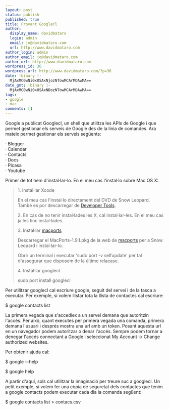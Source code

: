 ```yaml
---
layout: post
status: publish
published: true
title: Provant Googlecl
author:
  display_name: davidmataro
  login: admin
  email: jo@davidmataro.com
  url: http://www.davidmataro.com
author_login: admin
author_email: jo@davidmataro.com
author_url: http://www.davidmataro.com
wordpress_id: 36
wordpress_url: http://www.davidmataro.com/?p=36
date: !binary |-
  MjAxMC0wNi0xOSAxNjozNTowMCArMDAwMA==
date_gmt: !binary |-
  MjAxMC0wNi0xOSAxNDozNTowMCArMDAwMA==
tags:
- google
- mac
comments: []
---
```

<p>Google a publicat Googlecl, un shell que utilitza les APIs de Google i que permet gestionar els serveis de Google des de la linia de comandes. Ara mateix permet gestionar els serveis següents:</p>
<p>· Blogger<br />· Calendar<br />· Contacts<br />· Docs<br />· Picasa<br />· Youtube</p>
<p>Primer de tot hem d'instal·lar-lo. En el meu cas l'instal·lo sobre Mac OS X:<br />
<blockquote>1. Instal·lar Xcode</p>
<p>En el meu cas l'instal·lo directament del DVD de Snow Leopard. També es por descarregar de <a href="http://developer.apple.com/technologies/tools/xcode.html">Developer Tools</a>.</p>
<p>2. En cas de no tenir instal·lades les X, cal instal·lar-les. En el meu cas ja les tinc instal·lades.</p>
<p>3. Instal·lar <a href="http://www.macports.org">macports</a></p>
<p>Descarregar el MacPorts-1.9.1.pkg  de la web de <a href="http://www.macports.org">macports</a> per a Snow Leopard i instal·lar-lo.</p>
<p>Obrir un terminal i executar 'sudo port -v selfupdate' per tal d'assegurar que disposem de la últime relaease.</p>
<p>4. Instal·lar googlecl</p>
<p>sudo port install googlecl</p>
</blockquote>
<p>Per utilitzar googlecl cal escriure google, seguit del servei i de la tasca a executar. Per exemple, si volem llistar tota la llista de contactes cal escriure:</p>
<p>$ google contacts list</p>
<p>La primera vegada que s'accediex a un servei demana que autoritzin l'accés. Per això, quant executes per primera vegada una comanda, primera demana l'usuari i després mostra una url amb un token. Posant aquesta url en un navegador podem autoritzar o denar l'accés. Sempre podem tornar a denegar l'accés connectant a Google i seleccionat My Account -> Change authorized websites.</p>
<p>Per obtenir ajuda cal:</p>
<p>$ google --help</p>
<p>$ google help <service></p>
<p>A partir d'aquí, sols cal utilitzar la imaginació per treure suc a googlecl. Un petit exemple, si volem fer una còpia de seguretat dels contactes que tenim a google contacts podem executar cada dia la comanda següent:</p>
<p>$ google contacts list > contacs.csv</p>
